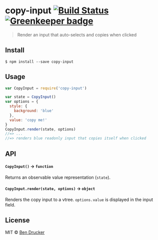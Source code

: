 # copy-input [![Build Status](https://travis-ci.org/bendrucker/copy-input.svg?branch=master)](https://travis-ci.org/bendrucker/copy-input) [![Greenkeeper badge](https://badges.greenkeeper.io/bendrucker/copy-input.svg)](https://greenkeeper.io/)

> Render an input that auto-selects and copies when clicked


## Install

```
$ npm install --save copy-input
```


## Usage

```js
var CopyInput = require('copy-input')

var state = CopyInput()
var options = {
  style: {
    background: 'blue'
  },
  value: 'copy me!'
}
CopyInput.render(state, options)
//=> ...
//=> renders blue readonly input that copies itself when clicked
```

## API

#### `CopyInput()` -> `function`

Returns an observable value representation (`state`).

#### `CopyInput.render(state, options)` -> `object`

Renders the copy input to a vtree. `options.value` is displayed in the input field.


## License

MIT © [Ben Drucker](http://bendrucker.me)
